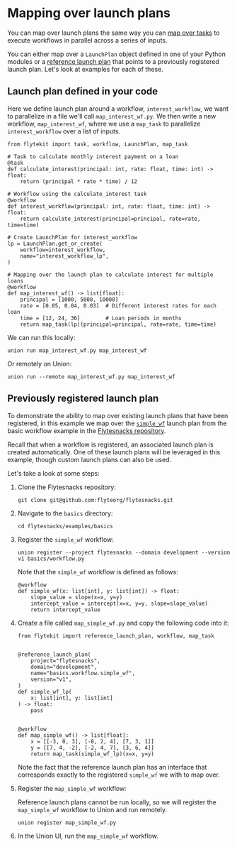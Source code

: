 # Mapping over launch plans

You can map over launch plans the same way you can [map over tasks](../tasks/task-types.md#map-tasks) to execute workflows in parallel across a series of inputs.

You can either map over a `LaunchPlan` object defined in one of your Python modules or a [reference launch plan](reference-launch-plans) that points to a previously registered launch plan.
Let's look at examples for each of these.

## Launch plan defined in your code

Here we define launch plan around a workflow, `interest_workflow`, we want to parallelize in a file we'll call `map_interest_wf.py`. 
We then write a new workflow, `map_interest_wf`, where we use a `map_task` to parallelize `interest_workflow` over a list of inputs.

```{code-block} python
from flytekit import task, workflow, LaunchPlan, map_task

# Task to calculate monthly interest payment on a loan
@task
def calculate_interest(principal: int, rate: float, time: int) -> float:
    return (principal * rate * time) / 12

# Workflow using the calculate_interest task
@workflow
def interest_workflow(principal: int, rate: float, time: int) -> float:
    return calculate_interest(principal=principal, rate=rate, time=time)

# Create LaunchPlan for interest_workflow
lp = LaunchPlan.get_or_create(
    workflow=interest_workflow,
    name="interest_workflow_lp",
)

# Mapping over the launch plan to calculate interest for multiple loans
@workflow
def map_interest_wf() -> list[float]:
    principal = [1000, 5000, 10000]
    rate = [0.05, 0.04, 0.03]  # Different interest rates for each loan
    time = [12, 24, 36]        # Loan periods in months
    return map_task(lp)(principal=principal, rate=rate, time=time)
```

We can run this locally:

```{code-block} bash
union run map_interest_wf.py map_interest_wf
```

Or remotely on Union:

```{code-block} bash
union run --remote map_interest_wf.py map_interest_wf
```

## Previously registered launch plan

To demonstrate the ability to map over existing launch plans that have been registered, in this example we map over the [`simple_wf`](https://github.com/flyteorg/flytesnacks/blob/7a300ac43f3da41a4e01bd4dae9d45e8c0094ce3/examples/basics/basics/workflow.py#L25) launch plan from the basic workflow example in the [Flytesnacks repository](https://github.com/flyteorg/flytesnacks).

Recall that when a workflow is registered, an associated launch plan is created automatically. One of these launch plans will be leveraged in this example, though custom launch plans can also be used. 

Let's take a look at some steps:

1. Clone the Flytesnacks repository:

    ```{code-block} bash
    git clone git@github.com:flyteorg/flytesnacks.git
    ```

2. Navigate to the `basics` directory:

    ```{code-block} bash
    cd flytesnacks/examples/basics
    ```

3. Register the `simple_wf` workflow:

    ```{code-block} bash
    union register --project flytesnacks --domain development --version v1 basics/workflow.py
    ```
    
    Note that the `simple_wf` workflow is defined as follows:

    ```{code-block} python
    @workflow
    def simple_wf(x: list[int], y: list[int]) -> float:
        slope_value = slope(x=x, y=y)
        intercept_value = intercept(x=x, y=y, slope=slope_value)
        return intercept_value
    ```

4. Create a file called `map_simple_wf.py` and copy the following code into it:

    ```{code-block} python
    from flytekit import reference_launch_plan, workflow, map_task
    
    
    @reference_launch_plan(
        project="flytesnacks",
        domain="development",
        name="basics.workflow.simple_wf",
        version="v1",
    )
    def simple_wf_lp(
        x: list[int], y: list[int]
    ) -> float:
        pass
    
    
    @workflow
    def map_simple_wf() -> list[float]:
        x = [[-3, 0, 3], [-8, 2, 4], [7, 3, 1]]
        y = [[7, 4, -2], [-2, 4, 7], [3, 6, 4]]
        return map_task(simple_wf_lp)(x=x, y=y)
    
    ```
    
    Note the fact that the reference launch plan has an interface that corresponds exactly to the registered `simple_wf` we with to map over.

5. Register the `map_simple_wf` workflow:

    Reference launch plans cannot be run locally, so we will register the `map_simple_wf` workflow to Union and run remotely.

    ```{code-block} bash
    union register map_simple_wf.py
    ```

6. In the Union UI, run the `map_simple_wf` workflow.
